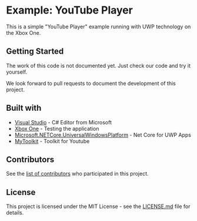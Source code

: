 # Example: YouTube Player

This is a simple "YouTube Player" example running with UWP technology on the Xbox One.

## Getting Started

The work of this code is not documented yet. Just check our code and try it yourself.

We look forward to pull requests to document the development of this project.

## Built with

* [Visual Studio](https://visualstudio.microsoft.com/) - C# Editor from Microsoft
* [Xbox One](https://afflnk.microsoft.com/c/1256010/476314/7806/) - Testing the application
* [Microsoft.NETCore.UniversalWindowsPlatform](https://github.com/Microsoft/dotnet/blob/master/releases/UWP/README.md) - Net Core for UWP Apps
* [MyToolkit](https://github.com/RSuter/MyToolkit) - Toolkit for Youtube

## Contributors

See the [list of contributors](https://github.com/XboxDevCom/example-hello-world/contributors) who participated in this project.

## License

This project is licensed under the MIT License - see the [LICENSE.md](LICENSE.md) file for details.
